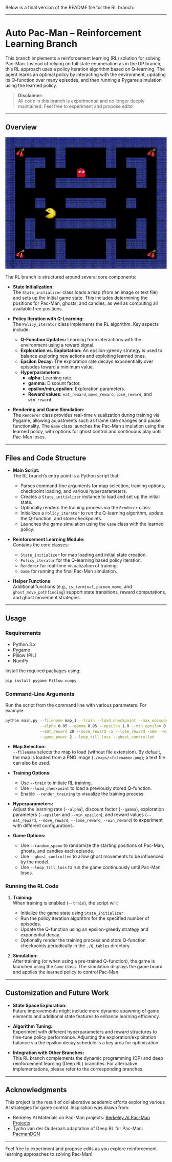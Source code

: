 Below is a final version of the README file for the RL branch:

---

# Auto Pac-Man – Reinforcement Learning Branch

This branch implements a reinforcement learning (RL) solution for solving Pac-Man. Instead of relying on full state enumeration as in the DP branch, this RL approach uses a policy iteration algorithm based on Q-learning. The agent learns an optimal policy by interacting with the environment, updating its Q-function over many episodes, and then running a Pygame simulation using the learned policy.

> **Disclaimer:**  
> All code in this branch is experimental and no longer deeply maintained. Feel free to experiment and propose edits!

---

## Overview

![Alt text](https://github.com/Gianeh/auto-pac-man/blob/rl/rl_demo.gif "Game demo --loop_till_loss")

The RL branch is structured around several core components:

- **State Initialization:**  
  The `State_initializer` class loads a map (from an image or text file) and sets up the initial game state. This includes determining the positions for Pac-Man, ghosts, and candies, as well as computing all available free positions.

- **Policy Iteration with Q-Learning:**  
  The `Policy_iterator` class implements the RL algorithm. Key aspects include:
  - **Q-Function Updates:** Learning from interactions with the environment using a reward signal.
  - **Exploration vs. Exploitation:** An epsilon-greedy strategy is used to balance exploring new actions and exploiting learned ones.
  - **Epsilon Decay:** The exploration rate decays exponentially over episodes toward a minimum value.
  - **Hyperparameters:**  
    - **alpha:** Learning rate.
    - **gamma:** Discount factor.
    - **epsilon/min_epsilon:** Exploration parameters.
    - **Reward values:** `eat_reward`, `move_reward`, `lose_reward`, and `win_reward`.

- **Rendering and Game Simulation:**  
  The `Renderer` class provides real-time visualization during training via Pygame, allowing adjustments such as frame rate changes and pause functionality. The `Game` class launches the Pac-Man simulation using the learned policy, with options for ghost control and continuous play until Pac-Man loses.

---

## Files and Code Structure

- **Main Script:**  
  The RL branch’s entry point is a Python script that:
  - Parses command-line arguments for map selection, training options, checkpoint loading, and various hyperparameters.
  - Creates a `State_initializer` instance to load and set up the initial state.
  - Optionally renders the training process via the `Renderer` class.
  - Initializes a `Policy_iterator` to run the Q-learning algorithm, update the Q-function, and store checkpoints.
  - Launches the game simulation using the `Game` class with the learned policy.

- **Reinforcement Learning Module:**  
  Contains the core classes:
  - `State_initializer` for map loading and initial state creation.
  - `Policy_iterator` for the Q-learning based policy iteration.
  - `Renderer` for real-time visualization of training.
  - `Game` for running the final Pac-Man simulation.

- **Helper Functions:**  
  Additional functions (e.g., `is_terminal`, `pacman_move`, and `ghost_move_pathfinding`) support state transitions, reward computations, and ghost movement strategies.

---

## Usage

### Requirements

- Python 3.x
- Pygame
- Pillow (PIL)
- NumPy

Install the required packages using:

```bash
pip install pygame Pillow numpy
```

### Command-Line Arguments

Run the script from the command line with various parameters. For example:

```bash
python main.py --filename map_1 --train --load_checkpoint --max_episodes 500000 --render_training --random_spawn --logging \
               --alpha 0.05 --gamma 0.95 --epsilon 1.0 --min_epsilon 0.05 --power 2 \
               --eat_reward 20 --move_reward -5 --lose_reward -500 --win_reward 100 \
               --game_power 2 --loop_till_loss --ghost_controlled
```

- **Map Selection:**  
  `--filename` selects the map to load (without file extension). By default, the map is loaded from a PNG image (`./maps/<filename>.png`); a text file can also be used.

- **Training Options:**  
  - Use `--train` to initiate RL training.
  - Use `--load_checkpoint` to load a previously stored Q-function.
  - Enable `--render_training` to visualize the training process.

- **Hyperparameters:**  
  Adjust the learning rate (`--alpha`), discount factor (`--gamma`), exploration parameters (`--epsilon` and `--min_epsilon`), and reward values (`--eat_reward`, `--move_reward`, `--lose_reward`, `--win_reward`) to experiment with different configurations.

- **Game Options:**  
  - Use `--random_spawn` to randomize the starting positions of Pac-Man, ghosts, and candies each episode.
  - Use `--ghost_controlled` to allow ghost movements to be influenced by the model.
  - Use `--loop_till_loss` to run the game continuously until Pac-Man loses.

### Running the RL Code

1. **Training:**  
   When training is enabled (`--train`), the script will:
   - Initialize the game state using `State_initializer`.
   - Run the policy iteration algorithm for the specified number of episodes.
   - Update the Q-function using an epsilon-greedy strategy and exponential decay.
   - Optionally render the training process and store Q-function checkpoints periodically in the `./Q_tables` directory.

2. **Simulation:**  
   After training (or when using a pre-trained Q-function), the game is launched using the `Game` class. The simulation displays the game board and applies the learned policy to control Pac-Man.

---

## Customization and Future Work

- **State Space Exploration:**  
  Future improvements might include more dynamic spawning of game elements and additional state features to enhance learning efficiency.

- **Algorithm Tuning:**  
  Experiment with different hyperparameters and reward structures to fine-tune policy performance. Adjusting the exploration/exploitation balance via the epsilon decay schedule is a key area for optimization.

- **Integration with Other Branches:**  
  This RL branch complements the dynamic programming (DP) and deep reinforcement learning (Deep RL) branches. For alternative implementations, please refer to the corresponding branches.

---

## Acknowledgments

This project is the result of collaborative academic efforts exploring various AI strategies for game control. Inspiration was drawn from:
- Berkeley AI Materials on Pac-Man projects: [Berkeley AI Pac-Man Projects](https://ai.berkeley.edu/project_overview.html)
- Tycho van der Ouderaa’s adaptation of Deep RL for Pac-Man: [PacmanDQN](https://github.com/tychovdo/PacmanDQN)

---

Feel free to experiment and propose edits as you explore reinforcement learning approaches to solving Pac-Man!

